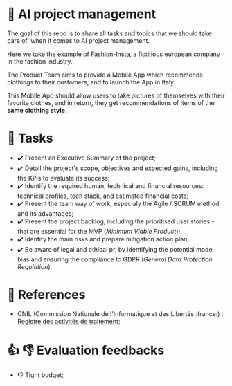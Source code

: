 # :dart: AI project management
The goal of this repo is to share all tasks and topics that we should take care of, when it comes to AI project management.

Here we take the example of Fashion-Insta, a fictitious european company in the fashion industry.

The Product Team aims to provide a Mobile App which recommends clothings to their customers, and to launch the App in Italy.

This Mobile App should allow users to take pictures of themselves with their favorite clothes, and in return, they get recommendations of items of the **same clothing style**.

# :scroll: Tasks
- :heavy_check_mark: Present an Executive Summary of the project;
- :heavy_check_mark: Detail the project's scope, objectives and expected gains, including the KPIs to evaluate its success;
- :heavy_check_mark: Identify the required human, technical and financial resources: technical profiles, tech stack, and estimated financial costs;
- :heavy_check_mark: Present the team way of work, especialy the Agile / SCRUM method and its advantages;
- :heavy_check_mark: Present the project backlog, including the prioritised user stories - that are essential for the MVP (*Minimum Viable Product*);
- :heavy_check_mark: Identify the main risks and prepare mitigation action plan;
- :heavy_check_mark: Be aware of legal and ethical pr, by identifying the potential model bias and ensuring the compliance to GDPR (*General Data Protection Regulation*).

# :pushpin: References 
- CNIL (Commission Nationale de l'Informatique et des Libertés :france:) : [Registre des activités de traitement](https://www.cnil.fr/fr/RGDP-le-registre-des-activites-de-traitement);


# :+1: :-1: Evaluation feedbacks
- :-1: Tight budget; 